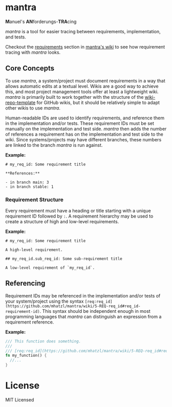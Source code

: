# mantra

**M**anuel's **AN**forderungs-**TRA**cing

*mantra* is a tool for easier tracing between requirements, implementation, and tests.

Checkout the [requirements](https://github.com/mhatzl/mantra/wiki/5-Requirements) section in [mantra's wiki](https://github.com/mhatzl/mantra/wiki)
to see how requirement tracing with *mantra* looks.

## Core Concepts

To use *mantra*, a system/project must document requirements in a way that allows automatic edits at a textual level.
Wikis are a good way to achieve this, and most project management tools offer at least a lightweight wiki.
*mantra* is primarily built to work together with the structure of the [wiki-repo-template](https://github.com/mhatzl/wiki-repo-template) for GitHub wikis,
but it should be relatively simple to adapt other wikis to use *mantra*. 

Human-readable IDs are used to identify requirements, and reference them in the implementation and/or tests.
These requirement IDs must be set manually on the implementation and test side.
*mantra* then adds the number of references a requirement has on the implementation and test side to the wiki.
Since systems/projects may have different branches, these numbers are linked to the branch *mantra* is run against.

**Example:**

```
# my_req_id: Some requirement title

**References:**

- in branch main: 3
- in branch stable: 1
```

### Requirement Structure

Every requirement must have a heading or title starting with a unique requirement ID followed by `:`.
A requirement hierarchy may be used to create a structure of high and low-level requirements.

**Example:**

```
# my_req_id: Some requirement title

A high-level requirement.

## my_req_id.sub_req_id: Some sub-requirement title

A low-level requirement of `my_req_id`.
```

## Referencing

Requirement IDs may be referenced in the implementation and/or tests of your system/project using the syntax `[req:req_id](https://github.com/mhatzl/mantra/wiki/5-REQ-req_id#req_id-requirement-id)`.
This syntax should be independent enough in most programming languages that *mantra* can distinguish an expression from a requirement reference.

**Example:**

```rust
/// This function does something.
///
/// [req:req_id](https://github.com/mhatzl/mantra/wiki/5-REQ-req_id#req_id-requirement-id)
fn my_function() {
  //...
}
```

# License

MIT Licensed
